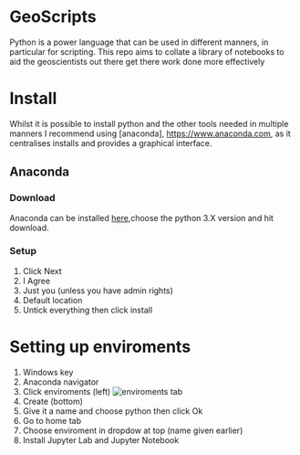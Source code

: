 # GeoScripts
Python is a power language that can be used in different manners, in particular for scripting. This repo aims to collate a library of notebooks to aid the geoscientists out there get there work done more effectively

# Install

Whilst it is possible to install python and the other tools needed in multiple manners I recommend using [anaconda], https://www.anaconda.com, as it centralises installs and provides a graphical interface.

## Anaconda

### Download
Anaconda can be installed [here](https://www.anaconda.com/download/),choose the python 3.X version and hit download.

### Setup
1. Click Next
1. I Agree
1. Just you (unless you have admin rights)
1. Default location
1. Untick everything then click install

# Setting up enviroments

1. Windows key
1. Anaconda navigator
1. Click enviroments (left) ![enviroments tab](https://github.com/WesleyTheGeolien/GeoScripts/blob/setup/figures/enviroments.png)
1. Create (bottom)
1. Give it a name and choose python then click Ok
1. Go to home tab
1. Choose enviroment in dropdow at top (name given earlier)
1. Install Jupyter Lab and Jupyter Notebook